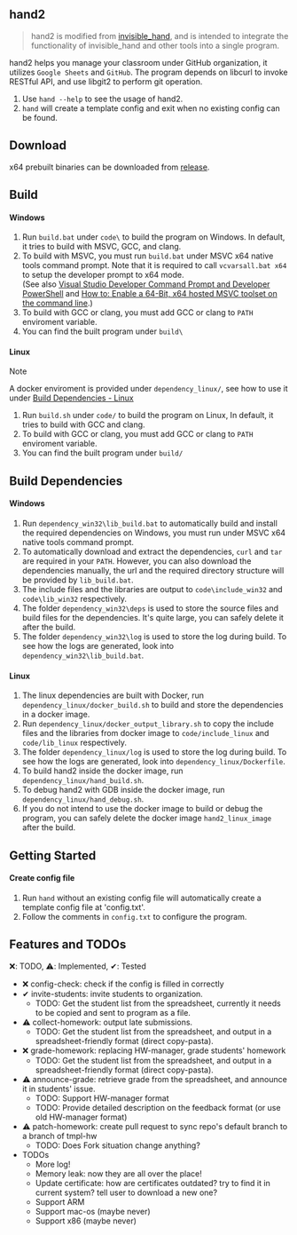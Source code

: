 ## hand2
> hand2 is modified from [invisible_hand](https://github.com/ianchen-tw/invisible-hand),
> and is intended to integrate the functionality of invisible_hand and other tools into a single program.

hand2 helps you manage your classroom under GitHub organization, it utilizes `Google Sheets` and `GitHub`.
The program depends on libcurl to invoke RESTful API, and use libgit2 to perform git operation.

1. Use `hand --help` to see the usage of hand2.
2. `hand` will create a template config and exit when no existing config can be found.

## Download
x64 prebuilt binaries can be downloaded from [release](https://github.com/Compiler-s24/hand2/releases).

## Build

#### Windows
1. Run `build.bat` under `code\` to build the program on Windows. In default, it tries to build with MSVC, GCC, and clang.
2. To build with MSVC, you must run `build.bat` under MSVC x64 native tools command prompt. Note that it is required to call `vcvarsall.bat x64` to setup the developer prompt to x64 mode.\
   (See also [Visual Studio Developer Command Prompt and Developer PowerShell](https://learn.microsoft.com/en-us/visualstudio/ide/reference/command-prompt-powershell) and [How to: Enable a 64-Bit, x64 hosted MSVC toolset on the command line](https://learn.microsoft.com/en-us/cpp/build/how-to-enable-a-64-bit-visual-cpp-toolset-on-the-command-line).)
3. To build with GCC or clang, you must add GCC or clang to `PATH` enviroment variable.
4. You can find the built program under `build\`

#### Linux
> [!note]
> A docker enviroment is provided under `dependency_linux/`, see how to use it under [Build Dependencies - Linux](#Linux-1)

1. Run `build.sh` under `code/` to build the program on Linux, In default, it tries to build with GCC and clang.
2. To build with GCC or clang, you must add GCC or clang to `PATH` enviroment variable.
3. You can find the built program under `build/`

## Build Dependencies

#### Windows
1. Run `dependency_win32\lib_build.bat` to automatically build and install the required dependencies on Windows, you must run under MSVC x64 native tools command prompt.
2. To automatically download and extract the dependencies, `curl` and `tar` are required in your `PATH`. However, you can also download the dependencies manually, the url and the required directory structure will be provided by `lib_build.bat`.
3. The include files and the libraries are output to `code\include_win32` and `code\lib_win32` respectively.
4. The folder `dependency_win32\deps` is used to store the source files and build files for the dependencies. It's quite large, you can safely delete it after the build.
5. The folder `dependency_win32\log` is used to store the log during build. To see how the logs are generated, look into `dependency_win32\lib_build.bat`.

#### Linux
1. The linux dependencies are built with Docker, run `dependency_linux/docker_build.sh` to build and store the dependencies in a docker image.
2. Run `dependency_linux/docker_output_library.sh` to copy the include files and the libraries from docker image to `code/include_linux` and `code/lib_linux` respectively.
3. The folder `dependency_linux/log` is used to store the log during build. To see how the logs are generated, look into `dependency_linux/Dockerfile`.
4. To build hand2 inside the docker image, run `dependency_linux/hand_build.sh`.
5. To debug hand2 with GDB inside the docker image, run `dependency_linux/hand_debug.sh`.
6. If you do not intend to use the docker image to build or debug the program, you can safely delete the docker image `hand2_linux_image` after the build.

## Getting Started

#### Create config file
1. Run `hand` without an existing config file will automatically create a template config file at 'config.txt'.
2. Follow the comments in `config.txt` to configure the program.

## Features and TODOs
❌: TODO, ⚠️: Implemented, ✔: Tested

- ❌ config-check: check if the config is filled in correctly
- ✔ invite-students: invite students to organization.
    - TODO: Get the student list from the spreadsheet, currently it needs to be copied and sent to program as a file.
- ⚠️ collect-homework: output late submissions.
    - TODO: Get the student list from the spreadsheet, and output in a spreadsheet-friendly format (direct copy-pasta).
- ❌ grade-homework: replacing HW-manager, grade students' homework
    - TODO: Get the student list from the spreadsheet, and output in a spreadsheet-friendly format (direct copy-pasta).
- ⚠️ announce-grade: retrieve grade from the spreadsheet, and announce it in students' issue.
    - TODO: Support HW-manager format
    - TODO: Provide detailed description on the feedback format (or use old HW-manager format)
- ⚠️ patch-homework: create pull request to sync repo's default branch to a branch of tmpl-hw
    - TODO: Does Fork situation change anything?
- TODOs
    - More log!
    - Memory leak: now they are all over the place!
    - Update certificate: how are certificates outdated? try to find it in current system? tell user to download a new one?
    - Support ARM
    - Support mac-os (maybe never)
    - Support x86 (maybe never)





    
